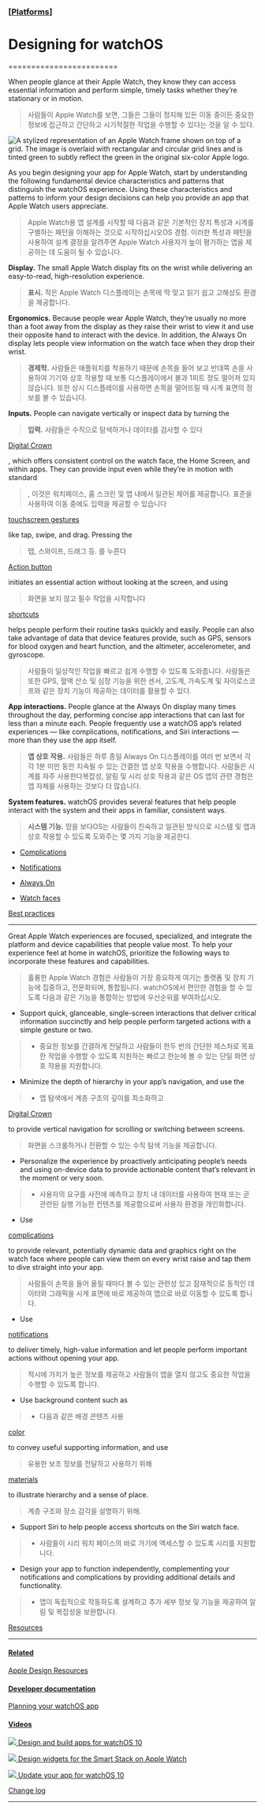 ### [[Platforms](./translated-human-interface-guidelines-markdown/platforms.md)]  
  
# **Designing for watchOS**  

========================



When people glance at their Apple Watch, they know they can access essential information and perform simple, timely tasks whether they’re stationary or in motion.  

> 사람들이 Apple Watch를 보면, 그들은 그들이 정지해 있든 이동 중이든 중요한 정보에 접근하고 간단하고 시기적절한 작업을 수행할 수 있다는 것을 알 수 있다.
>

![A stylized representation of an Apple Watch frame shown on top of a grid. The image is overlaid with rectangular and circular grid lines and is tinted green to subtly reflect the green in the original six-color Apple logo.](https://docs-assets.developer.apple.com/published/4fb079e34e794b1a6b9fc03acf2c22a4/platforms-watchOS-intro@2x.png)



As you begin designing your app for Apple Watch, start by understanding the following fundamental device characteristics and patterns that distinguish the watchOS experience. Using these characteristics and patterns to inform your design decisions can help you provide an app that Apple Watch users appreciate.  

> Apple Watch용 앱 설계를 시작할 때 다음과 같은 기본적인 장치 특성과 시계를 구별하는 패턴을 이해하는 것으로 시작하십시오OS 경험. 이러한 특성과 패턴을 사용하여 설계 결정을 알려주면 Apple Watch 사용자가 높이 평가하는 앱을 제공하는 데 도움이 될 수 있습니다.
>





**Display.** The small Apple Watch display fits on the wrist while delivering an easy-to-read, high-resolution experience.  

> **표시.** 작은 Apple Watch 디스플레이는 손목에 딱 맞고 읽기 쉽고 고해상도 환경을 제공합니다.
>





**Ergonomics.** Because people wear Apple Watch, they’re usually no more than a foot away from the display as they raise their wrist to view it and use their opposite hand to interact with the device. In addition, the Always On display lets people view information on the watch face when they drop their wrist.  

> **경제학.** 사람들은 애플워치를 착용하기 때문에 손목을 들어 보고 반대쪽 손을 사용하여 기기와 상호 작용할 때 보통 디스플레이에서 불과 1피트 정도 떨어져 있지 않습니다. 또한 상시 디스플레이를 사용하면 손목을 떨어뜨릴 때 시계 표면의 정보를 볼 수 있습니다.
>





**Inputs.** People can navigate vertically or inspect data by turning the   

> **입력.** 사람들은 수직으로 탐색하거나 데이터를 검사할 수 있다
>

[Digital Crown](/design/human-interface-guidelines/digital-crown)

, which offers consistent control on the watch face, the Home Screen, and within apps. They can provide input even while they’re in motion with standard   

> , 이것은 워치페이스, 홈 스크린 및 앱 내에서 일관된 제어를 제공합니다. 표준을 사용하여 이동 중에도 입력을 제공할 수 있습니다
>

[touchscreen gestures](/design/human-interface-guidelines/touchscreen-gestures)

 like tap, swipe, and drag. Pressing the   

> 탭, 스와이프, 드래그 등. 를 누른다
>

[Action button](/design/human-interface-guidelines/action-button)

 initiates an essential action without looking at the screen, and using   

> 화면을 보지 않고 필수 작업을 시작합니다
>

[shortcuts](/design/human-interface-guidelines/siri#Shortcuts-and-suggestions)

 helps people perform their routine tasks quickly and easily. People can also take advantage of data that device features provide, such as GPS, sensors for blood oxygen and heart function, and the altimeter, accelerometer, and gyroscope.  

> 사람들이 일상적인 작업을 빠르고 쉽게 수행할 수 있도록 도와줍니다. 사람들은 또한 GPS, 혈액 산소 및 심장 기능을 위한 센서, 고도계, 가속도계 및 자이로스코프와 같은 장치 기능이 제공하는 데이터를 활용할 수 있다.
>





**App interactions.** People glance at the Always On display many times throughout the day, performing concise app interactions that can last for less than a minute each. People frequently use a watchOS app’s related experiences — like complications, notifications, and Siri interactions — more than they use the app itself.  

> **앱 상호 작용.** 사람들은 하루 종일 Always On 디스플레이를 여러 번 보면서 각각 1분 미만 동안 지속될 수 있는 간결한 앱 상호 작용을 수행합니다. 사람들은 시계를 자주 사용한다복잡성, 알림 및 시리 상호 작용과 같은 OS 앱의 관련 경험은 앱 자체를 사용하는 것보다 더 많습니다.
>





**System features.** watchOS provides several features that help people interact with the system and their apps in familiar, consistent ways.  

> **시스템 기능.** 망을 보다OS는 사람들이 친숙하고 일관된 방식으로 시스템 및 앱과 상호 작용할 수 있도록 도와주는 몇 가지 기능을 제공한다.
>





* [Complications](/design/human-interface-guidelines/complications)

* [Notifications](/design/human-interface-guidelines/notifications)

* [Always On](/design/human-interface-guidelines/always-on)

* [Watch faces](/design/human-interface-guidelines/watch-faces)



[Best practices](/design/human-interface-guidelines/designing-for-watchos#Best-practices)

-----------------------------------------------------------------------------------------



Great Apple Watch experiences are focused, specialized, and integrate the platform and device capabilities that people value most. To help your experience feel at home in watchOS, prioritize the following ways to incorporate these features and capabilities.  

> 훌륭한 Apple Watch 경험은 사람들이 가장 중요하게 여기는 플랫폼 및 장치 기능에 집중하고, 전문화되며, 통합됩니다. watchOS에서 편안한 경험을 할 수 있도록 다음과 같은 기능을 통합하는 방법에 우선순위를 부여하십시오.
>





* Support quick, glanceable, single-screen interactions that deliver critical information succinctly and help people perform targeted actions with a simple gesture or two.

> * 중요한 정보를 간결하게 전달하고 사람들이 한두 번의 간단한 제스처로 목표한 작업을 수행할 수 있도록 지원하는 빠르고 한눈에 볼 수 있는 단일 화면 상호 작용을 지원합니다.
>

* Minimize the depth of hierarchy in your app’s navigation, and use the   

> * 앱 탐색에서 계층 구조의 깊이를 최소화하고
>

[Digital Crown](/design/human-interface-guidelines/digital-crown)

 to provide vertical navigation for scrolling or switching between screens.

> 화면을 스크롤하거나 전환할 수 있는 수직 탐색 기능을 제공합니다.
>

* Personalize the experience by proactively anticipating people’s needs and using on-device data to provide actionable content that’s relevant in the moment or very soon.

> * 사용자의 요구를 사전에 예측하고 장치 내 데이터를 사용하여 현재 또는 곧 관련된 실행 가능한 컨텐츠를 제공함으로써 사용자 환경을 개인화합니다.
>

* Use   

[complications](/design/human-interface-guidelines/complications)

 to provide relevant, potentially dynamic data and graphics right on the watch face where people can view them on every wrist raise and tap them to dive straight into your app.

> 사람들이 손목을 들어 올릴 때마다 볼 수 있는 관련성 있고 잠재적으로 동적인 데이터와 그래픽을 시계 표면에 바로 제공하여 앱으로 바로 이동할 수 있도록 합니다.
>

* Use   

[notifications](/design/human-interface-guidelines/notifications)

 to deliver timely, high-value information and let people perform important actions without opening your app.

> 적시에 가치가 높은 정보를 제공하고 사람들이 앱을 열지 않고도 중요한 작업을 수행할 수 있도록 합니다.
>

* Use background content such as   

> * 다음과 같은 배경 콘텐츠 사용
>

[color](/design/human-interface-guidelines/color)

 to convey useful supporting information, and use   

> 유용한 보조 정보를 전달하고 사용하기 위해
>

[materials](/design/human-interface-guidelines/materials)

 to illustrate hierarchy and a sense of place.

> 계층 구조와 장소 감각을 설명하기 위해.
>

* Support Siri to help people access shortcuts on the Siri watch face.

> * 사람들이 시리 워치 페이스의 바로 가기에 액세스할 수 있도록 시리를 지원합니다.
>

* Design your app to function independently, complementing your notifications and complications by providing additional details and functionality.

> * 앱이 독립적으로 작동하도록 설계하고 추가 세부 정보 및 기능을 제공하여 알림 및 복잡성을 보완합니다.
>



[Resources](/design/human-interface-guidelines/designing-for-watchos#Resources)

-------------------------------------------------------------------------------



#### [Related](/design/human-interface-guidelines/designing-for-watchos#Related)



[Apple Design Resources](https://developer.apple.com/design/resources/#watchos-apps)





#### [Developer documentation](/design/human-interface-guidelines/designing-for-watchos#Developer-documentation)



[Planning your watchOS app](https://developer.apple.com/watchos/planning/)





#### [Videos](/design/human-interface-guidelines/designing-for-watchos#Videos)



[![](https://devimages-cdn.apple.com/wwdc-services/images/D35E0E85-CCB6-41A1-B227-7995ECD83ED5/69EC76C8-B751-49E6-9B2D-ED5A7D633A9D/8195_wide_250x141_1x.jpg) Design and build apps for watchOS 10](https://developer.apple.com/videos/play/wwdc2023/10138)

[![](https://devimages-cdn.apple.com/wwdc-services/images/D35E0E85-CCB6-41A1-B227-7995ECD83ED5/56D03FE8-0566-429A-81D2-2F6566031498/8390_wide_250x141_1x.jpg) Design widgets for the Smart Stack on Apple Watch](https://developer.apple.com/videos/play/wwdc2023/10309)

[![](https://devimages-cdn.apple.com/wwdc-services/images/D35E0E85-CCB6-41A1-B227-7995ECD83ED5/0A411518-17FD-4D2E-8C52-E55D97FA61F9/8059_wide_250x141_1x.jpg) Update your app for watchOS 10](https://developer.apple.com/videos/play/wwdc2023/10031)

[Change log](/design/human-interface-guidelines/designing-for-watchos#Change-log)

---------------------------------------------------------------------------------
